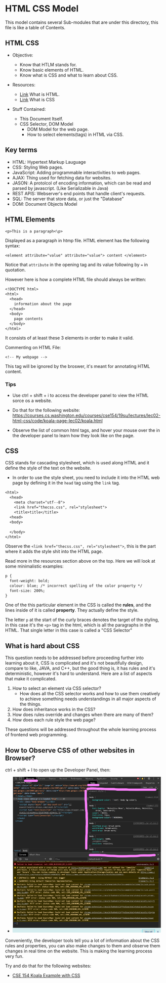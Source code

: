 # HTML CSS Model #
This model contains several Sub-modules that are under this directory, this file is like a table of Contents. 

## HTML CSS ##


* Objective: 
    * Know that HTLM stands for. 
    * Know basic elements of HTML. 
    * Know what is CSS and what to learn about CSS. 
* Resources: 
    * [Link]( 
    https://developer.mozilla.org/en-US/docs/Learn/HTML/Introduction_to_HTML/Getting_started) What is HTML. 
    * [Link](https://developer.mozilla.org/en-US/docs/Learn/CSS/Styling_text/Fundamentals) What is CSS 

* Stuff Contained: 
  * This Document Itself. 
  * CSS Selector, DOM Model
    * DOM Model for the web page. 
    * How to select elements(tags) in HTML via CSS. 

## Key terms ## 
* HTML: Hypertext Markup Lauguage
* CSS: Styling Web pages. 
* JavaScript: Adding programmable interactivities to web pages. 
* AJAX: Thing used for fetching data for websites. 
* JASON: A protolcol of encoding information, which can be read and parsed by javascript. (Like Serializable in Java)
* REST APIS: Webserver's end points that handle client's requests. 
* SQL: The server that store data, or just the "Database"
* DOM: Document Objects Model

## HTML Elements ##
```
<p>This is a paragraph<\p>
```
Displayed as a paragraph in htmp file. 
HTML element has the following syntax: 
```
<element attribute="value" attribute="value"> content </element>
```
Notice that `attribute` in the opening tag and its value following by `=` in quotation. 

However here is how a complete HTML file should always be written: 
```
<!DOCTYPE html>
<html>
  <head>
    information about the page
  </head>
  <body>
    page contents
  </body>
</html>
```
It consists of at least these 3 elements in order to make it valid. 

Commenting on HTML File: 
```
<!-- My webpage -->
```
This tag will be ignored by the broswer, it's meant for annotating HTML content. 

### Tips ###
* Use ctrl + shift + i to access the developer panel to view the HTML sorce os a website. 

* Do that for the following website: 
    https://courses.cs.washington.edu/courses/cse154/19su/lectures/lec02-html-css/code/koala-page-lec02/koala.html
* Observe the list of common html tags, and hover your mouse over the in the developer panel to learn how they look like on the page.  

## CSS ##
CSS stands for cascading stylesheet, which is used along HTML and it define the style of the text on the website. 

* In order to use the style sheet, you need to include it into the HTML web page by defining it in the `head` tag using the `link` tag. 

```
<html>
  <head>
    <meta charset="utf--8">
    <link href="thecss.css", rel="stylesheet">
    <title>title</title>
  <head>
  <body>
  
  </body>
</html>

```

Observe the `<link href="thecss.css", rel="stylesheet">`, this is the part where it adds the style shit into the HTML page. 

Read more in the resources section above on the top. Here we will look at some minimalistic examples: 

```
p {
  font-weight: bold;
  colour: blue; /* incorrect spelling of the color property */
  font-size: 200%;
}
```

One of the this particular element in the CSS is called the **rules**, and the lines inside of it is called **property**. They actually define the style. 

The letter `p` at the start of the curly braces denotes the target of the styling, in this case it's the `<p>` tag in the html, which is all the paragraphs in the HTML. That single letter in this case is called a "CSS Selector" 

## What is hard about CSS ## 

This question needs to be addressed before proceeding further into learning about it, CSS is complicated and it's not beautifully design, compare to like, JAVA, and C++, but the good thing is, it has rules and it's deterministic, however it's hard to understand. Here are a list of aspects that make it complicated. 

1. How to select an element via CSS selector? 
    * How does all the CSS selector works and how to use them creatively to achieve something needs understandings in all major aspects of the things. 
2. How does inheritance works in the CSS?
3. How does rules override and changes when there are many of them?
4. How does each rule style the web page?

These questions will be addressed throughout the whole learning process of frontend web programming. 

## How to Observe CSS of other websites in Browser? ##

ctrl + shift + I to open up the Developer Panel, then: 

* ![Img](img1.png)

Conveniently, the developer tools tell you a lot of information about the CSS rules and properties, you can also make changes to them and observe them changes in real time on the website. This is making the learning process very fun. 

Try and do that for the following websites: 

* [CSE 154 Koala Example with CSS](https://courses.cs.washington.edu/courses/cse154/19su/lectures/lec03-intro-css/code/koala-page-complete/koala.html)